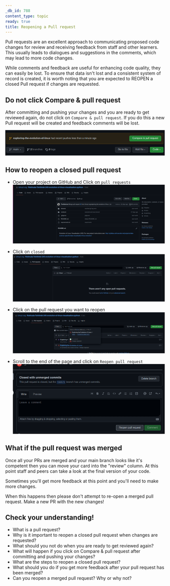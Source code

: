 ```yaml
---
_db_id: 788
content_type: topic
ready: true
title: Reopening a Pull request
---
```


Pull requests are an excellent approach to communicating proposed code changes for review and receiving feedback from staff and other learners. This usually leads to dialogues and suggestions in the comments, which may lead to more code changes.

While comments and feedback are useful for enhancing code quality, they can easily be lost. To ensure that data isn't lost and a consistent system of record is created, it is worth noting that you are expected to REOPEN a closed Pull request if changes are requested. 

## Do not click Compare & pull request

After committing and pushing your changes and you are ready to get reviewed again, do not click on `Compare & pull request`. If you do this a new Pull request will be created and feedback comments will be lost. 

![](compare&pr.png)

## How to reopen a closed pull request

- Open your project on GitHub and Click on `pull requests` 
![](project-page.png)

- Click on `closed`
![](closed.png)

- Click on the pull request you want to reopen
![](pr.png)

- Scroll to the end of the page and click on `Reopen pull request`
![](reopen.png)

## What if the pull request was merged

Once all your PRs are merged and your main branch looks like it's competent then you can move your card into the "review" column. At this point staff and peers can take a look at the final version of your code.

Sometimes you'll get more feedback at this point and you'll need to make more changes. 

When this happens then please don't attempt to re-open a merged pull request. Make a new PR with the new changes!

## Check your understanding!

- What is a pull request?
- Why is it important to reopen a closed pull request when changes are requested?
- What should you not do when you are ready to get reviewed again?
- What will happen if you click on Compare & pull request after committing and pushing your changes?
- What are the steps to reopen a closed pull request?
- What should you do if you get more feedback after your pull request has been merged?
- Can you reopen a merged pull request? Why or why not?